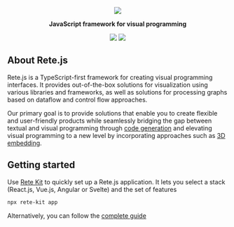 <p align="center">
  <a href="https://retejs.org" target="_blank"><img src="https://raw.githubusercontent.com/retejs/rete/assets/preview.svg"></a>
</p>
<p align="center">
  <strong>JavaScript framework for visual programming</strong>
</p>
<p align="center">
  <a href="https://stand-with-ukraine.pp.ua" target="_blank"><img src="https://img.shields.io/badge/made_in-ukraine-ffd700.svg?labelColor=0057b7"></a>
  <a href="https://discord.gg/cxSFkPZdsV" target="_blank"><img src="https://img.shields.io/discord/1081223198055604244?color=%237289da&label=Discord"></a>
</p>

About Rete.js
----

Rete.js is a TypeScript-first framework for creating visual programming interfaces. It provides out-of-the-box solutions for visualization using various libraries and frameworks, as well as solutions for processing graphs based on dataflow and control flow approaches.

Our primary goal is to provide solutions that enable you to create flexible and user-friendly products while seamlessly bridging the gap between textual and visual programming through [code generation](https://studio.retejs.org/) and elevating visual programming to a new level by incorporating approaches such as [3D embedding](https://retejs.org/examples/3d).



Getting started
----

Use [Rete Kit](https://retejs.org/docs/development/rete-kit) to quickly set up a Rete.js application. It lets you select a stack (React.js, Vue.js, Angular or Svelte) and the set of features

```bash
npx rete-kit app
```

Alternatively, you can follow the [complete guide](https://retejs.org/docs/getting-started/)
